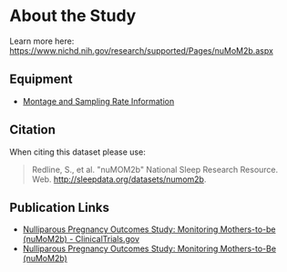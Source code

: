 # About the Study

Learn more here: https://www.nichd.nih.gov/research/supported/Pages/nuMoM2b.aspx

## Equipment
- [Montage and Sampling Rate Information](:pages_path:/equipment/montage-and-sampling-rate-information.md)

## Citation

When citing this dataset please use:

> Redline, S., et al. "nuMOM2b" National Sleep Research Resource. Web. http://sleepdata.org/datasets/numom2b.

## Publication Links

- [Nulliparous Pregnancy Outcomes Study: Monitoring Mothers-to-be (nuMoM2b) - ClinicalTrials.gov](http://clinicaltrials.gov/show/NCT01322529)
- [Nulliparous Pregnancy Outcomes Study: Monitoring Mothers-to-Be (nuMoM2b)](https://www.nichd.nih.gov/research/supported/Pages/nuMoM2b.aspx)
